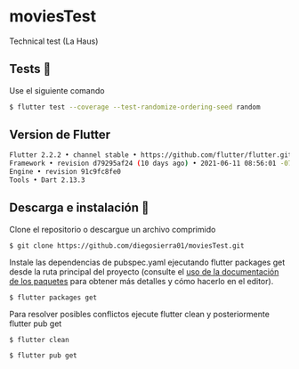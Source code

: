# moviesTest

Technical test (La Haus)

## Tests 🧪

Use el siguiente comando

```sh
$ flutter test --coverage --test-randomize-ordering-seed random
```

## Version de Flutter

```sh
Flutter 2.2.2 • channel stable • https://github.com/flutter/flutter.git
Framework • revision d79295af24 (10 days ago) • 2021-06-11 08:56:01 -0700
Engine • revision 91c9fc8fe0
Tools • Dart 2.13.3
```

## Descarga e instalación 🚀

Clone el repositorio o descargue un archivo comprimido

`$ git clone https://github.com/diegosierra01/moviesTest.git`

Instale las dependencias de pubspec.yaml ejecutando flutter packages get desde la ruta principal del proyecto (consulte el [uso de la documentación de los paquetes](https://flutter.dev/docs/development/packages-and-plugins/using-packages#adding-a-package-dependency-to-an-app) para obtener más detalles y cómo hacerlo en el editor).

`$ flutter packages get`

Para resolver posibles conflictos ejecute flutter clean y posteriormente flutter pub get

`$ flutter clean`

`$ flutter pub get`
